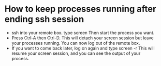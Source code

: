 # How to keep processes running after ending ssh session

- ssh into your remote box. type screen Then start the process you want.
- Press Ctrl-A then Ctrl-D. This will detach your screen session but leave your processes running. You can now log out of the remote box.
- If you want to come back later, log on again and type screen -r This will resume your screen session, and you can see the output of your process.
